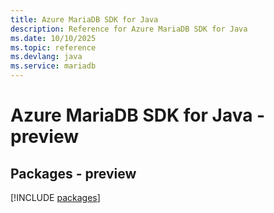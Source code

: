 ```yaml
---
title: Azure MariaDB SDK for Java
description: Reference for Azure MariaDB SDK for Java
ms.date: 10/10/2025
ms.topic: reference
ms.devlang: java
ms.service: mariadb
---
```

# Azure MariaDB SDK for Java - preview
## Packages - preview
[!INCLUDE [packages](mariadb-index.md)]
